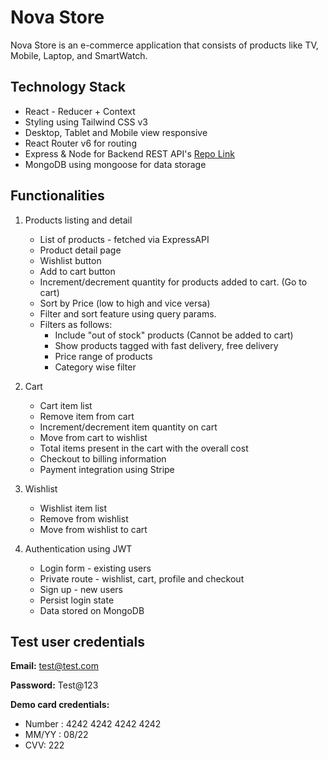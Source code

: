 # Nova Store
Nova Store is an e-commerce application that consists of products like TV, Mobile, Laptop, and SmartWatch.

## Technology Stack

- React - Reducer + Context
- Styling using Tailwind CSS v3
- Desktop, Tablet and Mobile view responsive
- React Router v6 for routing
- Express & Node for Backend REST API's [Repo Link](https://github.com/mohit-codes/nova-store--backend)
- MongoDB using mongoose for data storage

## Functionalities 

1. Products listing and detail

   - List of products - fetched via ExpressAPI
   - Product detail page
   - Wishlist button
   - Add to cart button
   - Increment/decrement quantity for products added to cart. (Go to cart)
   - Sort by Price (low to high and vice versa)
   - Filter and sort feature using query params.
   - Filters as follows:
     - Include "out of stock" products (Cannot be added to cart)
     - Show products tagged with fast delivery, free delivery 
     - Price range of products
     - Category wise filter

2. Cart

   - Cart item list
   - Remove item from cart
   - Increment/decrement item quantity on cart
   - Move from cart to wishlist
   - Total items present in the cart with the overall cost
   - Checkout to billing information
   - Payment integration using Stripe

3. Wishlist

   - Wishlist item list
   - Remove from wishlist
   - Move from wishlist to cart

4. Authentication using JWT
   - Login form - existing users
   - Private route - wishlist, cart, profile and checkout
   - Sign up - new users
   - Persist login state
   - Data stored on MongoDB

## Test user credentials

**Email:** test@test.com

**Password:** Test@123

**Demo card credentials:** 
 - Number : 4242 4242 4242 4242
 - MM/YY : 08/22
 - CVV: 222

